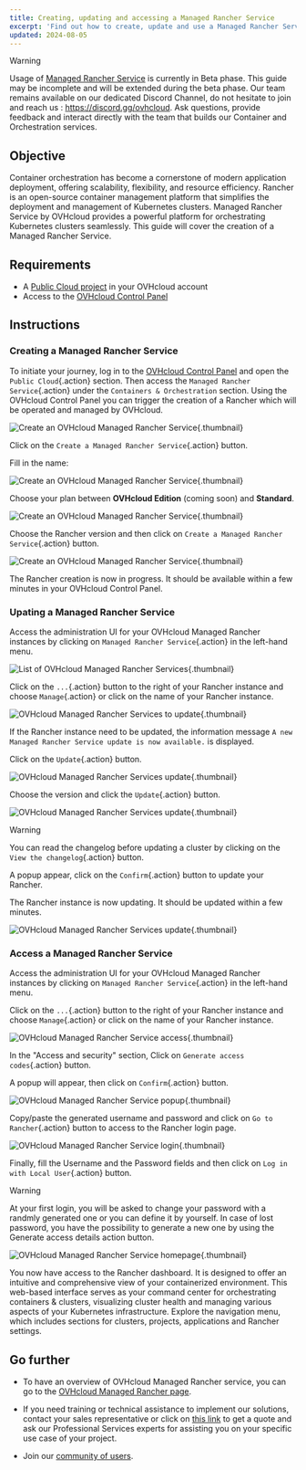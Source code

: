 ```yaml
---
title: Creating, updating and accessing a Managed Rancher Service
excerpt: 'Find out how to create, update and use a Managed Rancher Service on OVHcloud'
updated: 2024-08-05
---
```


> [!warning]
>
> Usage of [Managed Rancher Service](https://labs.ovhcloud.com/en/managed-rancher-service/) is currently in Beta phase.
> This guide may be incomplete and will be extended during the beta phase. Our team remains available on our dedicated Discord Channel, do not hesitate to join and reach us : <https://discord.gg/ovhcloud>. Ask questions, provide feedback and interact directly with the team that builds our Container and Orchestration services.
>

## Objective

Container orchestration has become a cornerstone of modern application deployment, offering scalability, flexibility, and resource efficiency. Rancher is an open-source container management platform that simplifies the deployment and management of Kubernetes clusters.
Managed Rancher Service by OVHcloud provides a powerful platform for orchestrating Kubernetes clusters seamlessly. This guide will cover the creation of a Managed Rancher Service.

## Requirements

- A [Public Cloud project](/links/public-cloud/public-cloud) in your OVHcloud account
- Access to the [OVHcloud Control Panel](/links/manager)

## Instructions

### Creating a Managed Rancher Service

To initiate your journey, log in to the [OVHcloud Control Panel](/links/manager) and open the `Public Cloud`{.action} section.
Then access the `Managed Rancher Service`{.action} under the `Containers & Orchestration` section.
Using the OVHcloud Control Panel you can trigger the creation of a Rancher which will be operated and managed by OVHcloud.

![Create an OVHcloud Managed Rancher Service](images/create-rancher.png){.thumbnail}

Click on the `Create a Managed Rancher Service`{.action} button.

Fill in the name:

![Create an OVHcloud Managed Rancher Service](images/rancher-name.png){.thumbnail}

Choose your plan between **OVHcloud Edition** (coming soon) and **Standard**.

![Create an OVHcloud Managed Rancher Service](images/rancher-plan.png){.thumbnail}

Choose the Rancher version and then click on `Create a Managed Rancher Service`{.action} button.

![Create an OVHcloud Managed Rancher Service](images/rancher-version.png){.thumbnail}

The Rancher creation is now in progress. It should be available within a few minutes in your OVHcloud Control Panel.

### Upating a Managed Rancher Service

Access the administration UI for your OVHcloud Managed Rancher instances by clicking on `Managed Rancher Service`{.action} in the left-hand menu.

![List of OVHcloud Managed Rancher Services](images/rancher-list.png){.thumbnail}

Click on the `...`{.action} button to the right of your Rancher instance and choose `Manage`{.action} or click on the name of your Rancher instance.

![OVHcloud Managed Rancher Services to update](images/rancher-to-update.png){.thumbnail}

If the Rancher instance need to be updated, the information message `A new Managed Rancher Service update is now available.` is displayed.

Click on the `Update`{.action} button.

![OVHcloud Managed Rancher Services update](images/rancher-update.png){.thumbnail}

Choose the version and click the `Update`{.action} button.

![OVHcloud Managed Rancher Services update](images/rancher-update-popup.png){.thumbnail}

> [!warning]
>
>  You can read the changelog before updating a cluster by clicking on the `View the changelog`{.action} button.

A popup appear, click on the `Confirm`{.action} button to update your Rancher.

The Rancher instance is now updating. It should be updated within a few minutes.

![OVHcloud Managed Rancher Services update](images/rancher-update-in-progress.png){.thumbnail}

### Access a Managed Rancher Service

Access the administration UI for your OVHcloud Managed Rancher instances by clicking on `Managed Rancher Service`{.action} in the left-hand menu.

Click on the `...`{.action} button to the right of your Rancher instance and choose `Manage`{.action} or click on the name of your Rancher instance.

![OVHcloud Managed Rancher Service access](images/rancher-access.png){.thumbnail}

In the "Access and security" section, Click on `Generate access codes`{.action} button.

A popup will appear, then click on `Confirm`{.action} button.

![OVHcloud Managed Rancher Service popup](images/popup.png){.thumbnail}

Copy/paste the generated username and password and click on `Go to Rancher`{.action} button to access to the Rancher login page.

![OVHcloud Managed Rancher Service login](images/rancher-login-page.png){.thumbnail}

Finally, fill the Username and the Password fields and then click on `Log in with Local User`{.action} button.

> [!warning]
>
> At your first login, you will be asked to change your password with a randmly generated one or you can define it by yourself.
> In case of lost password, you have the possibility to generate a new one by using the Generate access details action button.

![OVHcloud Managed Rancher Service homepage](images/rancher-home.png){.thumbnail}

You now have access to the Rancher dashboard. It is designed to offer an intuitive and comprehensive view of your containerized environment.
This web-based interface serves as your command center for orchestrating containers & clusters, visualizing cluster health and managing various aspects of your Kubernetes infrastructure. Explore the navigation menu, which includes sections for clusters, projects, applications and Rancher settings.

## Go further

- To have an overview of OVHcloud Managed Rancher service, you can go to the [OVHcloud Managed Rancher page](https://www.ovhcloud.com/en-gb/public-cloud/managed-rancher-service/).

- If you need training or technical assistance to implement our solutions, contact your sales representative or click on [this link](/links/professional-services) to get a quote and ask our Professional Services experts for assisting you on your specific use case of your project.

- Join our [community of users](/links/community).
